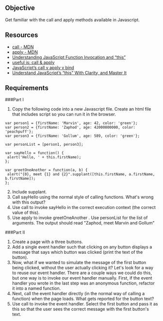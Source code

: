 Objective
----------
Get familiar with the call and apply methods available in Javascript.

Resources
----------
* [call - MDN](https://developer.mozilla.org/en-US/docs/Web/JavaScript/Reference/Global_Objects/Function/call)
* [apply - MDN](https://developer.mozilla.org/en-US/docs/Web/JavaScript/Reference/Global_Objects/Function/apply)
* [Understanding JavaScript Function Invocation and “this”](http://yehudakatz.com/2011/08/11/understanding-javascript-function-invocation-and-this/)
* [useful js: call & apply](http://phuu.net/2012/11/02/javascript-function-call-and-function-apply.html)
* [JavaScript’s call v apply v bind](https://medium.com/the-javascript-collection/9e6122cde639)
* [Understand JavaScript’s “this” With Clarity, and Master It](http://javascriptissexy.com/understand-javascripts-this-with-clarity-and-master-it/)

Requirements
------------
###Part I

1. Copy the following code into a new Javascript file. Create an html file that includes script so you can run it in the browser.

```
var person1 = {firstName: 'Marvin', age: 42, color: 'green'};
var person2 = {firstName: 'Zaphod', age: 42000000000, color: 'peachpuff'};
var person3 = {firstName: 'Gollum', age: 589, color: 'green'};

var personList = [person1, person3];

var sayHello = function() {
 alert('Hello, ' + this.firstName);
};

var greetOneAnother = function(a, b) {
 alert("{0}, meet {1} and {2}".supplant([this.firstName, a.firstName, b.firstName]);
};
```

2. Include supplant.
3. Call sayHello using the normal style of calling functions. What's wrong with this output?
4. Use call to invoke sayHello in the correct execution context (the correct value of this).
5. Use apply to invoke greetOneAnother . Use personList for the list of arguments. The output should read "Zaphod, meet Marvin and Gollum"

###Part II

1. Create a page with a three buttons.
2. Add a single event handler such that clicking on any button displays a message that says which button was clicked (print the text of the button).
3. Now, what if we wanted to simulate the message of the first button being clicked, without the user actually clicking it? Let's look for a way to reuse our event handler. There are a couple ways we could do this, but one way is to invoke our event handler manually. First, if the event handler you wrote in the last step was an anonymous function, refactor it into a named function.
4. Next, call the event handler directly (in the normal way of calling a function) when the page loads. What gets reported for the button text?
5. Use call to invoke the event handler. Select the first button and pass it as this so that the user sees the correct message with the first button's text.
